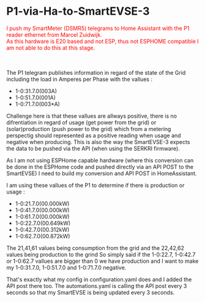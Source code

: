 # P1-via-Ha-to-SmartEVSE-3
<span style="color:red">
I push my SmartMeter (DSMR5) telegrams to Home Assistant with the P1 reader ethernet from Marcel Zuidwijk.<br /> 
As this hardware is E20 based and not ESP, thus not ESPHOME compatible I am not able to do this at this stage.<br />
</span>
<br />
<br />

The P1 telegram publishes information in regard of the state of the Grid including the load in Amperes per Phase with the vallues :
* 1-0:31.7.0(003A)
* 1-0:51.7.0(001A)
* 1-0:71.7.0(003*A)

Challenge here is that these vallues are allways positive, there is no difrentiation in regard of usage (get power from the grid) or (solar)production (push power to the grid) which from a metering perspectig should represented as a positive reading when usage and negative when producing.
This is also the way the SmartEVSE-3 expects the data to be pushed via the API (when using the SERKRI firmware).

As I am not using ESPHome capable hardware (where this conversion can be done in the ESPHome code and pushed directly via an API POST to the SmartEVSE) I need to build my conversion and API POST in HomeAssistant.

I am using these vallues of the P1 to determine if there is production or usage :

* 1-0:21.7.0(00.000kW)
* 1-0:41.7.0(00.000kW)
* 1-0:61.7.0(00.000kW)
* 1-0:22.7.0(00.649kW)
* 1-0:42.7.0(00.312kW)
* 1-0:62.7.0(00.872kW)

The 21,41,61 values being consumption from the grid and the 22,42,62 values being production to the grind
So simply said if the 1-0:22.7, 1-0:42.7 or 1-0:62.7 vallues are bigger than 0 we have production and I want to make my 1-0:31.7.0, 1-0:51.7.0 and 1-0:71.7.0 negative.

That's exactly what my config in configuration.yaml does and I added the API post there too.
The automations.yaml is calling the API post every 3 seconds so that my SmartEVSE is being updated every 3 seconds.

